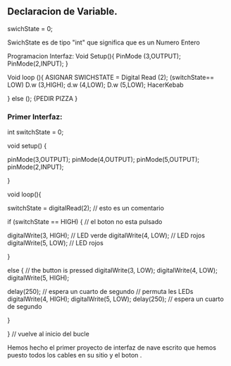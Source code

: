 ## Declaracion de Variable.

swichState = 0;

SwichState es de tipo "int" 
que significa que es un Numero Entero

Programacion Interfaz:
Void Setup(){
      PinMode (3,OUTPUT);
      PinMode(2,INPUT);
      }
      
Void loop (){ ASIGNAR SWICHSTATE = Digital Read (2);
(switchState== LOW)
 D.w (3,HIGH);
 d.w (4,LOW);
 D.w (5,LOW);
 HacerKebab
 
 }
 else (); 
 {PEDIR PIZZA }
 
### Primer Interfaz:
 
 int switchState = 0;

void setup() {

pinMode(3,OUTPUT);
pinMode(4,OUTPUT);
pinMode(5,OUTPUT);
pinMode(2,INPUT);

}

void loop(){

switchState = digitalRead(2);
// esto es un comentario

if (switchState == HIGH) {
// el boton no esta pulsado

digitalWrite(3, HIGH); // LED verde
digitalWrite(4, LOW); // LED rojos
digitalWrite(5, LOW); // LED rojos

}

else { // the button is pressed
digitalWrite(3, LOW);
digitalWrite(4, LOW);
digitalWrite(5, HIGH);

delay(250); // espera un cuarto de segundo
// permuta les LEDs
digitalWrite(4, HIGH);
digitalWrite(5, LOW);
delay(250); // espera un cuarto de segundo

}

} // vuelve al inicio del bucle

Hemos hecho el primer proyecto de interfaz de nave escrito que hemos puesto todos los cables en su sitio y el boton .







